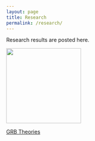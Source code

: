 ```yaml
---
layout: page
title: Research
permalink: /research/
---
```


Research results are posted here.

<p>
<img src="mtbk24/bn080916009/images/sbpl_-01-_L__ParamDistribution.pdf
" style="width: 200px;"/>
 <em> </em>
</p>

[GRB Theories](https://github.com/mtbk24/mtbk24.github.io/blob/master/notes/Chapter_Theories_of_GRBs.pdf)
